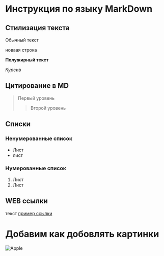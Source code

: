 # Инструкция по языку MarkDown

## Стилизация текста

Обычный текст

новаая строка

**Полужирный текст**

*Курсив*

## Цитирование в MD
> Первый уровень
>> Второй уровень

## Списки
### Ненумерованные список
* Лист 
* лист

### Нумерованные список
1. Лист
2. Лист

## WEB ссылки
текст [пример ссылки](http.example.com "Всплывающая подсказка")

# Добавим как добовлять картинки
![Apple](RTAEjAoyc.png)